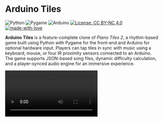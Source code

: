 # Arduino Tiles

![Python](https://img.shields.io/badge/Python-3.13-blue?logo=python)
![Pygame](https://img.shields.io/badge/Pygame-2.5.5-orange?logo=pygame)
![Arduino](https://img.shields.io/badge/Arduino-1.8.19-red?logo=arduino)
[![License: CC BY-NC 4.0](https://img.shields.io/badge/License-CC_BY--NC_4.0-lightgrey.svg)](https://creativecommons.org/licenses/by-nc/4.0/)
[![made-with-love](https://img.shields.io/badge/Made%20with-❤️-red.svg)](https://shields.io/)

**Arduino Tiles** is a feature-complete clone of *Piano Tiles 2*, a rhythm-based game built using Python with Pygame for the front-end and Arduino for optional hardware input. Players can tap tiles in sync with music using a keyboard, mouse, or four IR proximity sensors connected to an Arduino. The game supports JSON-based song files, dynamic difficulty calculation, and a player-synced audio engine for an immersive experience.

<video src='https://github.com/Aieda1l/Arduino-Tiles/raw/refs/heads/master/media/demo.mp4'/>

## Table of Contents
- [Features](#features)
- [Installation](#installation)
- [Usage](#usage)
- [Hardware Setup](#hardware-setup)
- [Directory Structure](#directory-structure)
- [Contributing](#contributing)
- [License](#license)

## Features
- **Gameplay**: Tap or hold tiles in four lanes to match the rhythm of songs, with support for normal, long, dual, and special tiles.
- **Input Options**: Play using keyboard (keys 1-4), mouse, or IR proximity sensors via Arduino.
- **Song Parsing**: Loads songs from JSON files in `assets/songs/`, with support for multiple difficulty levels (1-3 stars) and seamless level transitions.
- **Dynamic Difficulty**: Calculates song difficulty based on tile types, sequences, and speed (TPS).
- **Audio Engine**: Background accompaniment syncs with player hits, not a fixed timer, for a dynamic music experience.
- **UI**: Polished main menu with a scrollable song list, search bar, difficulty indicators, and song previews.
- **Visuals**: Includes particle effects, rounded rectangles, and gradient-filled long notes for a professional look.

## Installation

### Prerequisites
- **Python 3.13** or later
- **Pygame 2.5.5** (`pip install pygame-ce`)
- **PySerial** for Arduino communication (`pip install pyserial`)
- **Arduino IDE** (1.8.19 or later) for uploading the Arduino sketch
- **Arduino Board** (e.g., Uno) with 4 IR proximity sensors (e.g., FC-51) for hardware input (optional)

### Steps
1. Clone or download the repository:
   ```bash
   git clone https://github.com/yourusername/arduino-tiles.git
   cd arduino-tiles
   ```
2. Create a virtual environment and install dependencies:
   ```bash
   python -m venv .venv
   .venv\Scripts\activate  # On Windows
   source .venv/bin/activate  # On Linux/macOS
   pip install pygame-ce pyserial
   ```
3. Ensure the `assets/` directory contains:
   - `songs/` with `.json` song files (e.g., `Havana.json`)
   - `snd/` with `.mp3` sound files (e.g., `c1.mp3`, `#a.mp3`)
   - `img/` with images (`background.png`, `circle_light.png`, `crazy_circle.png`, `dot_light.png`)
   - `fonts/` with `Futura condensed.ttf` and `StarThings-DLZx.ttf`
4. For Arduino input:
   - Open `arduino_sketch.ino` in the Arduino IDE.
   - Connect IR sensors to pins 2, 3, 4, and 5 (see [Hardware Setup](#hardware-setup)).
   - Upload the sketch to your Arduino board.

### Building a Standalone Executable
To create a standalone executable with the `assets/` folder separate:
```bash
pip install pyinstaller
pyinstaller --onedir --windowed --add-data "assets;assets" main.py
```
The executable and dependencies will be in `dist/main/`, with `assets/` copied alongside.

## Usage
1. Run the game:
   ```bash
   python main.py
   ```
2. In the main menu:
   - Use the search bar to filter songs.
   - Click a song to select it, or the play button (▶) for a preview.
   - Click the "Play" button to start the selected song.
3. Gameplay controls:
   - **Keyboard**: Press 1, 2, 3, 4 for lanes 1-4.
   - **Mouse**: Click tiles in the lanes.
   - **Arduino**: Tap over IR sensors aligned with the lanes.
   - Press ESC to return to the main menu.
   - Press 'A' to toggle autoplay (for testing).
4. Objective: Tap or hold tiles as they reach the strike line to score points. Earn up to 3 stars per song based on completion.

## Hardware Setup
For Arduino input:
- **Components**:
  - Arduino board (e.g., Uno)
  - 4 IR proximity sensors (e.g., FC-51 or E18-D80NK)
- **Wiring**:
  - Sensor 1 (Lane 1): OUT to pin 2, VCC to 5V, GND to GND
  - Sensor 2 (Lane 2): OUT to pin 3, VCC to 5V, GND to GND
  - Sensor 3 (Lane 3): OUT to pin 4, VCC to 5V, GND to GND
  - Sensor 4 (Lane 4): OUT to pin 5, VCC to 5V, GND to GND
- **Setup**:
  - Position sensors in a row under a surface (e.g., a table) to detect hand taps.
  - Adjust sensor sensitivity (if applicable) to detect proximity reliably.
  - Connect the Arduino to your computer via USB (update `SERIAL_PORT` in `config.py` if not `COM3`).
- Upload the Arduino sketch (`arduino_sketch.ino`) using the Arduino IDE.

## Directory Structure
```
arduino-tiles/
├── assets/
│   ├── songs/              # JSON song files (e.g., Havana.json)
│   ├── snd/                # MP3 sound files (e.g., c1.mp3)
│   ├── img/                # PNG images (background.png, etc.)
│   ├── fonts/              # TTF fonts
├── arduino/
│   ├── arduino_sketch.ino  # Arduino code for IR sensors
├── config.py               # Game constants and settings
├── utils.py                # Helper functions (drawing, buttons)
├── arduino_handler.py      # Arduino serial communication
├── tile.py                 # Tile and particle classes
├── song_parser.py          # JSON song parsing logic
├── game.py                 # Main game loop and logic
├── main_menu.py            # Main menu with song selection
├── main.py                 # Application entry point
├── requirements.txt        # Project depedencies
├── README.md               # This file
```

## Contributing
Contributions are welcome! To contribute:
1. Fork the repository.
2. Create a feature branch (`git checkout -b feature/your-feature`).
3. Commit changes (`git commit -m "Add your feature"`).
4. Push to the branch (`git push origin feature/your-feature`).
5. Open a pull request.

Please ensure code follows PEP 8 style guidelines and includes tests where applicable.

## License
This project is licensed under the MIT License - see the [LICENSE](LICENSE) file for details.
